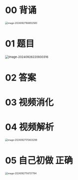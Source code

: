 # 00 背诵

<img src="https://cvp.oss-cn-shanghai.aliyuncs.com/202409271846634.png" alt="image-20240927184652580" style="zoom:50%;" />



# 01 题目

<img src="https://cvp.oss-cn-shanghai.aliyuncs.com/202409262209357.png" alt="image-20240926220930316" style="zoom: 67%;" />



# 02 答案



# 03 视频消化





# 04 视频解析

<img src="https://cvp.oss-cn-shanghai.aliyuncs.com/202409271704430.png" alt="image-20240927170403298" style="zoom:50%;" />



# 05 自己初做 正确

<img src="https://cvp.oss-cn-shanghai.aliyuncs.com/202409271147916.png" alt="image-20240927114737794" style="zoom:50%;" />
